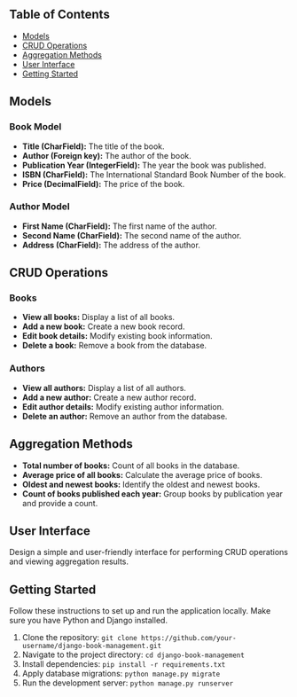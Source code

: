 ## Table of Contents

- [Models](#models)
- [CRUD Operations](#crud-operations)
- [Aggregation Methods](#aggregation-methods)
- [User Interface](#user-interface)
- [Getting Started](#getting-started)

## Models

### Book Model

- **Title (CharField):** The title of the book.
- **Author (Foreign key):** The author of the book.
- **Publication Year (IntegerField):** The year the book was published.
- **ISBN (CharField):** The International Standard Book Number of the book.
- **Price (DecimalField):** The price of the book.

### Author Model

- **First Name (CharField):** The first name of the author.
- **Second Name (CharField):** The second name of the author.
- **Address (CharField):** The address of the author.

## CRUD Operations

### Books

- **View all books:** Display a list of all books.
- **Add a new book:** Create a new book record.
- **Edit book details:** Modify existing book information.
- **Delete a book:** Remove a book from the database.

### Authors

- **View all authors:** Display a list of all authors.
- **Add a new author:** Create a new author record.
- **Edit author details:** Modify existing author information.
- **Delete an author:** Remove an author from the database.

## Aggregation Methods

- **Total number of books:** Count of all books in the database.
- **Average price of all books:** Calculate the average price of books.
- **Oldest and newest books:** Identify the oldest and newest books.
- **Count of books published each year:** Group books by publication year and provide a count.

## User Interface

Design a simple and user-friendly interface for performing CRUD operations and viewing aggregation results.

## Getting Started

Follow these instructions to set up and run the application locally. Make sure you have Python and Django installed.

1. Clone the repository: `git clone https://github.com/your-username/django-book-management.git`
2. Navigate to the project directory: `cd django-book-management`
3. Install dependencies: `pip install -r requirements.txt`
4. Apply database migrations: `python manage.py migrate`
5. Run the development server: `python manage.py runserver`
